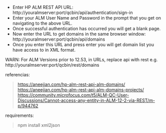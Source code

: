 - Enter HP ALM REST API URL: http://youralmserver:port/qcbin/api/authentication/sign-in
- Enter your ALM User Name and Password in the prompt that you get on navigating to the above URL.
- Once successful authentication has occurred you will get a blank page.
- Now enter the URL to get domains in the same browser window: http://youralmserver:port/qcbin/api/domains
- Once you enter this URL and press enter you will get domain list you have access to in XML format.

WARN: For ALM Versions prior to 12.53, in URLs, replace api with rest
e.g. http://youralmserver:port/qcbin/rest/domains


referencias:
> https://aneejian.com/hp-alm-rest-api-alm-domains/
> https://aneejian.com/hp-alm-rest-api-alm-domains-projects/
> https://community.microfocus.com/t5/ALM-QC-User-Discussions/Cannot-access-any-entity-in-ALM-12-2-via-REST/m-p/944762

requirements:
> npm install xml2json
